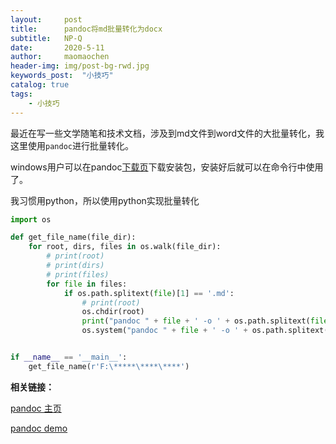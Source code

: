 ```yaml
---
layout:     post
title:      pandoc将md批量转化为docx
subtitle:   NP-Q
date:       2020-5-11
author:     maomaochen
header-img: img/post-bg-rwd.jpg
keywords_post:  "小技巧"
catalog: true
tags:
    - 小技巧
---
```




最近在写一些文学随笔和技术文档，涉及到md文件到word文件的大批量转化，我这里使用`pandoc`进行批量转化。

windows用户可以在pandoc[下载页](https://pandoc.org/index.html)下载安装包，安装好后就可以在命令行中使用了。

我习惯用python，所以使用python实现批量转化

```python
import os

def get_file_name(file_dir):
    for root, dirs, files in os.walk(file_dir):
        # print(root)
        # print(dirs)
        # print(files)
        for file in files:
            if os.path.splitext(file)[1] == '.md':
                # print(root)
                os.chdir(root)
                print("pandoc " + file + ' -o ' + os.path.splitext(file)[0] + '.docx')
                os.system("pandoc " + file + ' -o ' + os.path.splitext(file)[0] + '.docx')


if __name__ == '__main__':
    get_file_name(r'F:\*****\****\****')
```

**相关链接：**

[pandoc 主页](https://pandoc.org/index.html)

[pandoc demo](https://pandoc.org/demos.html)



